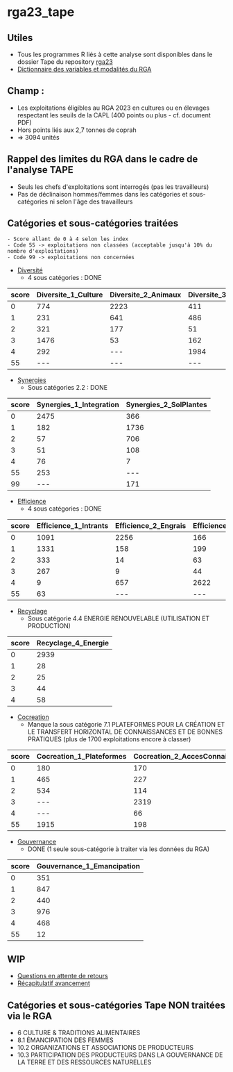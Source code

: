 # rga23_tape

## Utiles
- Tous les programmes R liés à cette analyse sont disponibles dans le dossier Tape du repository [rga23](https://github.com/nathalieDubreu/rga23) 
- [Dictionnaire des variables et modalités du RGA](https://docs.google.com/spreadsheets/d/16DxQiRkNIRXOBTypMM7NZsaku60rkBLX/edit?usp=sharing&ouid=111896801001167457308&rtpof=true&sd=true)

## **Champ** : 
- Les exploitations éligibles au RGA 2023 en cultures ou en élevages respectant les seuils de la CAPL (400 points ou plus - cf. document PDF)
- Hors points liés aux 2,7 tonnes de coprah
- => 3094 unités

## Rappel des limites du RGA dans le cadre de l'analyse TAPE
- Seuls les chefs d'exploitations sont interrogés (pas les travailleurs) 
- Pas de déclinaison hommes/femmes dans les catégories et sous-catégories ni selon l'âge des travailleurs

## Catégories et sous-catégories traitées
    - Score allant de 0 à 4 selon les index
    - Code 55 -> exploitations non classées (acceptable jusqu'à 10% du nombre d'exploitations)
    - Code 99 -> exploitations non concernées

- [Diversité](1-Diversity.md)
    - 4 sous catégories : DONE
  
| score | Diversite_1_Culture | Diversite_2_Animaux | Diversite_3_Arbres | Diversite_4_Activite |
|-------|----------------------|----------------------|---------------------|----------------------|
| 0     | 774                  | 2223                 | 411                 | 879                  |
| 1     | 231                  | 641                  | 486                 | 620                  |
| 2     | 321                  | 177                  | 51                  | 978                  |
| 3     | 1476                 | 53                   | 162                 | 336                  |
| 4     | 292                  | ---                  | 1984                | 238                  |
| 55    | ---                  | ---                  | ---                 | 43                   |

- [Synergies](2-Synergies.md)
    - Sous catégories 2.2 : DONE
      
| score | Synergies_1_Integration | Synergies_2_SolPlantes |
|-------|-------------------------|------------------------|
| 0     | 2475                    | 366                    |
| 1     | 182                     | 1736                   |
| 2     | 57                      | 706                    |
| 3     | 51                      | 108                    |
| 4     | 76                      | 7                      |
| 55    | 253                     | ---                    |
| 99    | ---                     | 171                    |

- [Efficience](3-Efficience.md)
    - 4 sous catégories : DONE
 
| score | Efficience_1_Intrants | Efficience_2_Engrais | Efficience_3_Pesticides | Efficience_4_ProductiviteBesoins |
|-------|------------------------|----------------------|--------------------------|----------------------------------|
| 0     | 1091                   | 2256                 | 166                      | 906                              |
| 1     | 1331                   | 158                  | 199                      | 59                               |
| 2     | 333                    | 14                   | 63                       | 637                              |
| 3     | 267                    | 9                    | 44                       | 985                              |
| 4     | 9                      | 657                  | 2622                     | 507                              |
| 55    | 63                     | ---                  | ---                      | ---                              |

- [Recyclage](4-Recyclage.md)
    - Sous catégorie 4.4 ENERGIE RENOUVELABLE (UTILISATION ET PRODUCTION)

| score | Recyclage_4_Energie    |
|-------|-----|
| 0     | 2939|
| 1     |   28|
| 2     |   25|
| 3     |   44|
| 4     |   58|

- [Cocreation](7-Cocreation.md)
    - Manque la sous catégorie 7.1 PLATEFORMES POUR LA CRÉATION ET LE TRANSFERT HORIZONTAL DE CONNAISSANCES ET DE BONNES PRATIQUES (plus de 1700 exploitations encore à classer)

| score | Cocreation_1_Plateformes | Cocreation_2_AccesConnaissances | Cocreation_3_Participation |
|-------|--------------------------|---------------------------------|----------------------------|
| 0     | 180                      | 170                             | 2132                       |
| 1     | 465                      | 227                             | 330                        |
| 2     | 534                      | 114                             | 281                        |
| 3     | ---                      | 2319                            | 189                        |
| 4     | ---                      | 66                              | 132                        |
| 55    | 1915                     | 198                             | 30                         |


- [Gouvernance](10-Gouvernance.md)
    - DONE (1 seule sous-catégorie à traiter via les données du RGA)

| score | Gouvernance_1_Emancipation |
|-------|----------------------------|
| 0     | 351                        |
| 1     | 847                        |
| 2     | 440                        |
| 3     | 976                        |
| 4     | 468                        |
| 55    | 12                         |


## WIP
- [Questions en attente de retours](QuestionsPourLaDag.md)
- [Récapitulatif avancement](Recapitulatif.md)

## Catégories et sous-catégories Tape NON traitées via le RGA

- 6 CULTURE & TRADITIONS ALIMENTAIRES
- 8.1 ÉMANCIPATION DES FEMMES
- 10.2 ORGANIZATIONS ET ASSOCIATIONS DE PRODUCTEURS
- 10.3 PARTICIPATION DES PRODUCTEURS DANS LA GOUVERNANCE DE LA TERRE ET DES RESSOURCES NATURELLES

